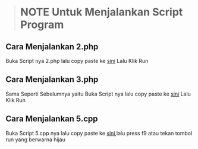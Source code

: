 ># NOTE Untuk Menjalankan Script Program
## Cara Menjalankan 2.php
Buka Script nya 2.php lalu copy paste ke [sini](http://www.writephponline.com/)
Lalu Klik Run
## Cara Menjalankan 3.php
Sama Seperti Sebelumnya yaitu Buka Script nya lalu copy paste ke [sini](http://www.writephponline.com/)
Lalu Klik Run
## Cara Menjalankan 5.cpp
Buka Script 5.cpp nya lalu copy paste ke [sini](https://www.onlinegdb.com/online_c++_compiler),lalu press f9 atau tekan tombol run yang berwarna hijau
